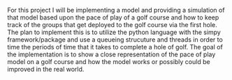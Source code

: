 For this project I will be implementing a model and providing a simulation of that model based upon the pace of play of a golf course and how to keep track of the groups that get deployed to the golf course via the first hole. The plan to implement this is to utilize the python language with the simpy framework/package and use a queueing strucuture and threads in order to time the periods of time that it takes to complete a hole of golf. The goal of the implementation is to show a close representation of the pace of play model on a golf course and how the model works or possibly could be improved in the real world.

